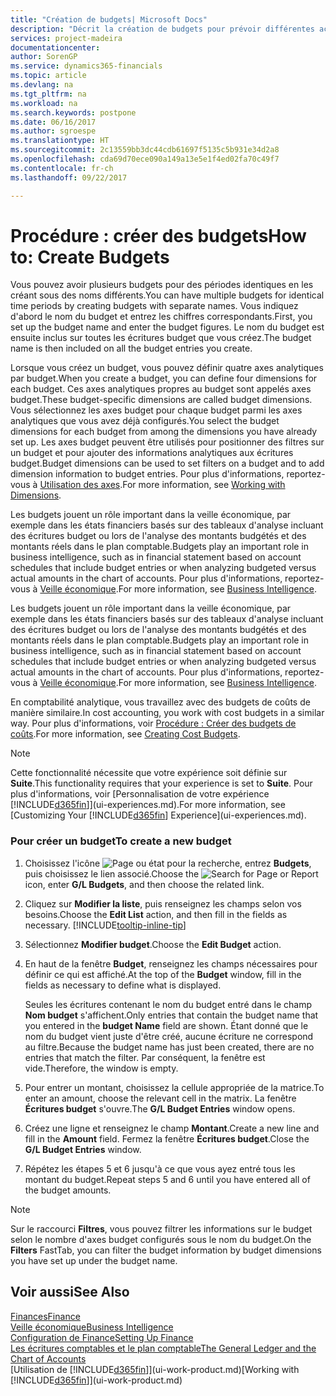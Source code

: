 ```yaml
---
title: "Création de budgets| Microsoft Docs"
description: "Décrit la création de budgets pour prévoir différentes activités financières et affecter des axes analytiques à des fins de veille économique."
services: project-madeira
documentationcenter: 
author: SorenGP
ms.service: dynamics365-financials
ms.topic: article
ms.devlang: na
ms.tgt_pltfrm: na
ms.workload: na
ms.search.keywords: postpone
ms.date: 06/16/2017
ms.author: sgroespe
ms.translationtype: HT
ms.sourcegitcommit: 2c13559bb3dc44cdb61697f5135c5b931e34d2a8
ms.openlocfilehash: cda69d70ece090a149a13e5e1f4ed02fa70c49f7
ms.contentlocale: fr-ch
ms.lasthandoff: 09/22/2017

---
```

# <a name="how-to-create--budgets"></a><span data-ttu-id="725be-103">Procédure : créer des budgets</span><span class="sxs-lookup"><span data-stu-id="725be-103">How to: Create  Budgets</span></span>
<span data-ttu-id="725be-104">Vous pouvez avoir plusieurs budgets pour des périodes identiques en les créant sous des noms différents.</span><span class="sxs-lookup"><span data-stu-id="725be-104">You can have multiple budgets for identical time periods by creating budgets with separate names.</span></span> <span data-ttu-id="725be-105">Vous indiquez d'abord le nom du budget et entrez les chiffres correspondants.</span><span class="sxs-lookup"><span data-stu-id="725be-105">First, you set up the budget name and enter the budget figures.</span></span> <span data-ttu-id="725be-106">Le nom du budget est ensuite inclus sur toutes les écritures budget que vous créez.</span><span class="sxs-lookup"><span data-stu-id="725be-106">The budget name is then included on all the budget entries you create.</span></span>  

 <span data-ttu-id="725be-107">Lorsque vous créez un budget, vous pouvez définir quatre axes analytiques par budget.</span><span class="sxs-lookup"><span data-stu-id="725be-107">When you create a budget, you can define four dimensions for each budget.</span></span> <span data-ttu-id="725be-108">Ces axes analytiques propres au budget sont appelés axes budget.</span><span class="sxs-lookup"><span data-stu-id="725be-108">These budget-specific dimensions are called budget dimensions.</span></span> <span data-ttu-id="725be-109">Vous sélectionnez les axes budget pour chaque budget parmi les axes analytiques que vous avez déjà configurés.</span><span class="sxs-lookup"><span data-stu-id="725be-109">You select the budget dimensions for each budget from among the dimensions you have already set up.</span></span> <span data-ttu-id="725be-110">Les axes budget peuvent être utilisés pour positionner des filtres sur un budget et pour ajouter des informations analytiques aux écritures budget.</span><span class="sxs-lookup"><span data-stu-id="725be-110">Budget dimensions can be used to set filters on a budget and to add dimension information to budget entries.</span></span> <span data-ttu-id="725be-111">Pour plus d'informations, reportez-vous à [Utilisation des axes](finance-dimensions.md).</span><span class="sxs-lookup"><span data-stu-id="725be-111">For more information, see [Working with Dimensions](finance-dimensions.md).</span></span>

 <span data-ttu-id="725be-112">Les budgets jouent un rôle important dans la veille économique, par exemple dans les états financiers basés sur des tableaux d'analyse incluant des écritures budget ou lors de l'analyse des montants budgétés et des montants réels dans le plan comptable.</span><span class="sxs-lookup"><span data-stu-id="725be-112">Budgets play an important role in business intelligence, such as in financial statement based on account schedules that include budget entries or when analyzing budgeted versus actual amounts in the chart of accounts.</span></span> <span data-ttu-id="725be-113">Pour plus d'informations, reportez-vous à [Veille économique](bi.md).</span><span class="sxs-lookup"><span data-stu-id="725be-113">For more information, see [Business Intelligence](bi.md).</span></span>

 <span data-ttu-id="725be-114">Les budgets jouent un rôle important dans la veille économique, par exemple dans les états financiers basés sur des tableaux d'analyse incluant des écritures budget ou lors de l'analyse des montants budgétés et des montants réels dans le plan comptable.</span><span class="sxs-lookup"><span data-stu-id="725be-114">Budgets play an important role in business intelligence, such as in financial statement based on account schedules that include budget entries or when analyzing budgeted versus actual amounts in the chart of accounts.</span></span> <span data-ttu-id="725be-115">Pour plus d'informations, reportez-vous à [Veille économique](bi.md).</span><span class="sxs-lookup"><span data-stu-id="725be-115">For more information, see [Business Intelligence](bi.md).</span></span>

<span data-ttu-id="725be-116">En comptabilité analytique, vous travaillez avec des budgets de coûts de manière similaire.</span><span class="sxs-lookup"><span data-stu-id="725be-116">In cost accounting, you work with cost budgets in a similar way.</span></span> <span data-ttu-id="725be-117">Pour plus d'informations, voir [Procédure : Créer des budgets de coûts](finance-create-cost-budgets.md).</span><span class="sxs-lookup"><span data-stu-id="725be-117">For more information, see [Creating Cost Budgets](finance-create-cost-budgets.md).</span></span>    

 > [!NOTE]  
>   <span data-ttu-id="725be-118">Cette fonctionnalité nécessite que votre expérience soit définie sur **Suite**.</span><span class="sxs-lookup"><span data-stu-id="725be-118">This functionality requires that your experience is set to **Suite**.</span></span> <span data-ttu-id="725be-119">Pour plus d'informations, voir [Personnalisation de votre expérience [!INCLUDE[d365fin](includes/d365fin_md.md)]](ui-experiences.md).</span><span class="sxs-lookup"><span data-stu-id="725be-119">For more information, see [Customizing Your [!INCLUDE[d365fin](includes/d365fin_md.md)] Experience](ui-experiences.md).</span></span>  

### <a name="to-create-a-new-budget"></a><span data-ttu-id="725be-120">Pour créer un budget</span><span class="sxs-lookup"><span data-stu-id="725be-120">To create a new budget</span></span>  

1. <span data-ttu-id="725be-121">Choisissez l'icône ![Page ou état pour la recherche](media/ui-search/search_small.png "icône Page ou état pour la recherche"), entrez **Budgets**, puis choisissez le lien associé.</span><span class="sxs-lookup"><span data-stu-id="725be-121">Choose the ![Search for Page or Report](media/ui-search/search_small.png "Search for Page or Report icon") icon, enter **G/L Budgets**, and then choose the related link.</span></span>  
2. <span data-ttu-id="725be-122">Cliquez sur **Modifier la liste**, puis renseignez les champs selon vos besoins.</span><span class="sxs-lookup"><span data-stu-id="725be-122">Choose the **Edit List** action, and then fill in the fields as necessary.</span></span> [!INCLUDE[tooltip-inline-tip](includes/tooltip-inline-tip_md.md)]  
3. <span data-ttu-id="725be-123">Sélectionnez **Modifier budget**.</span><span class="sxs-lookup"><span data-stu-id="725be-123">Choose the **Edit Budget** action.</span></span>
4. <span data-ttu-id="725be-124">En haut de la fenêtre **Budget**, renseignez les champs nécessaires pour définir ce qui est affiché.</span><span class="sxs-lookup"><span data-stu-id="725be-124">At the top of the **Budget** window, fill in the fields as necessary to define what is displayed.</span></span>  

    <span data-ttu-id="725be-125">Seules les écritures contenant le nom du budget entré dans le champ **Nom budget** s'affichent.</span><span class="sxs-lookup"><span data-stu-id="725be-125">Only entries that contain the budget name that you entered in the **budget Name** field are shown.</span></span> <span data-ttu-id="725be-126">Étant donné que le nom du budget vient juste d'être créé, aucune écriture ne correspond au filtre.</span><span class="sxs-lookup"><span data-stu-id="725be-126">Because the budget name has just been created, there are no entries that match the filter.</span></span> <span data-ttu-id="725be-127">Par conséquent, la fenêtre est vide.</span><span class="sxs-lookup"><span data-stu-id="725be-127">Therefore, the window is empty.</span></span>  
5. <span data-ttu-id="725be-128">Pour entrer un montant, choisissez la cellule appropriée de la matrice.</span><span class="sxs-lookup"><span data-stu-id="725be-128">To enter an amount, choose the relevant cell in the matrix.</span></span> <span data-ttu-id="725be-129">La fenêtre **Écritures budget** s'ouvre.</span><span class="sxs-lookup"><span data-stu-id="725be-129">The **G/L Budget Entries** window opens.</span></span>  
6. <span data-ttu-id="725be-130">Créez une ligne et renseignez le champ **Montant**.</span><span class="sxs-lookup"><span data-stu-id="725be-130">Create a new line and fill in the **Amount** field.</span></span> <span data-ttu-id="725be-131">Fermez la fenêtre **Écritures budget**.</span><span class="sxs-lookup"><span data-stu-id="725be-131">Close the **G/L Budget Entries** window.</span></span>  
7. <span data-ttu-id="725be-132">Répétez les étapes 5 et 6 jusqu'à ce que vous ayez entré tous les montant du budget.</span><span class="sxs-lookup"><span data-stu-id="725be-132">Repeat steps 5 and 6 until you have entered all of the budget amounts.</span></span>  

> [!NOTE]  
>  <span data-ttu-id="725be-133">Sur le raccourci **Filtres**, vous pouvez filtrer les informations sur le budget selon le nombre d'axes budget configurés sous le nom du budget.</span><span class="sxs-lookup"><span data-stu-id="725be-133">On the **Filters** FastTab, you can filter the budget information by budget dimensions you have set up under the budget name.</span></span>   

## <a name="see-also"></a><span data-ttu-id="725be-134">Voir aussi</span><span class="sxs-lookup"><span data-stu-id="725be-134">See Also</span></span>
[<span data-ttu-id="725be-135">Finances</span><span class="sxs-lookup"><span data-stu-id="725be-135">Finance</span></span>](finance.md)  
[<span data-ttu-id="725be-136">Veille économique</span><span class="sxs-lookup"><span data-stu-id="725be-136">Business Intelligence</span></span>](bi.md)  
[<span data-ttu-id="725be-137">Configuration de Finance</span><span class="sxs-lookup"><span data-stu-id="725be-137">Setting Up Finance</span></span>](finance-setup-finance.md)  
[<span data-ttu-id="725be-138">Les écritures comptables et le plan comptable</span><span class="sxs-lookup"><span data-stu-id="725be-138">The General Ledger and the Chart of Accounts</span></span>](finance-general-ledger.md)  
<span data-ttu-id="725be-139">[Utilisation de [!INCLUDE[d365fin](includes/d365fin_md.md)]](ui-work-product.md)</span><span class="sxs-lookup"><span data-stu-id="725be-139">[Working with [!INCLUDE[d365fin](includes/d365fin_md.md)]](ui-work-product.md)</span></span>  

